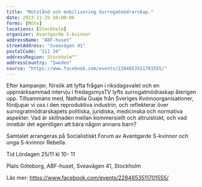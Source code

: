 ```yaml
---
title: "Motstånd och mobilisering Surrogatmödrarskap."
date: 2023-11-25 10:00:00
forms: [Möte]
locations: [Stockholm]
organizer: Avantgarde S-kvinnor
addressName: "ABF-huset"
streetAddress: "Sveavägen 41"
postalCode: "111 34"
addressRegion: Stockholm""
addressCountry: "Sweden"
source: "https://www.facebook.com/events/2284853511701555/"
---
```

Efter kampanjer, försök att lyfta frågan i riksdagsvalet och en uppmärksammad intervju i fredagsmysTV lyfts surrogatmödraskap återigen upp. Tillsammans med, Nathalia Guaje från Sveriges Kvinnoorganisationer, fördjupar vi oss i den reproduktiva industrin, och reflekterar över surrogratmödrarskapets politiska, juridiska, medicinska och normativa aspekter. Vad är skillnaden mellan kommersiellt och altruistiskt, och vad innebär det egentligen att bära någon annans barn? 

Samtalet arrangeras på Socialistiskt Forum av Avantgarde S-kvinnor och unga S-kvinnor Rebella.

Tid Lördagen 25/11 kl 10- 11

Plats Göteborg, ABF-huset, Sveavägen 41, Stockholm 

Läs mer: https://www.facebook.com/events/2284853511701555/
